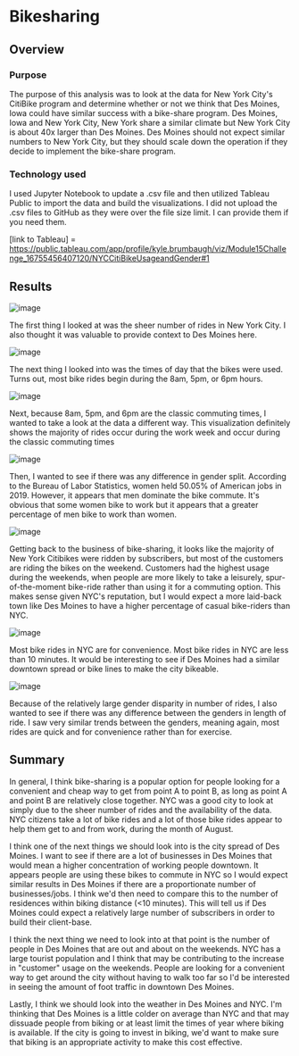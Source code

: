 # Bikesharing

## Overview

### Purpose
The purpose of this analysis was to look at the data for New York City's CitiBike program and determine whether or not we think that Des Moines, Iowa could have similar success with a bike-share program. Des Moines, Iowa and New York City, New York share a similar climate but New York City is about 40x larger than Des Moines. Des Moines should not expect similar numbers to New York City, but they should scale down the operation if they decide to implement the bike-share program.

### Technology used

I used Jupyter Notebook to update a .csv file and then utilized Tableau Public to import the data and build the visualizations. I did not upload the .csv files to GitHub as they were over the file size limit. I can provide them if you need them.

[link to Tableau] = https://public.tableau.com/app/profile/kyle.brumbaugh/viz/Module15Challenge_16755456407120/NYCCitiBikeUsageandGender#1

## Results

![image](https://user-images.githubusercontent.com/114685724/216790227-e29ccbb4-e1b7-4357-ba1f-725b33d083c2.png)

The first thing I looked at was the sheer number of rides in New York City. I also thought it was valuable to provide context to Des Moines here.

![image](https://user-images.githubusercontent.com/114685724/216790292-d418d6d5-32ec-4680-bd77-1853da943bd6.png)

The next thing I looked into was the times of day that the bikes were used. Turns out, most bike rides begin during the 8am, 5pm, or 6pm hours.

![image](https://user-images.githubusercontent.com/114685724/216790335-dd9f90cf-bc42-4edd-8a3a-11485f212254.png)

Next, because 8am, 5pm, and 6pm are the classic commuting times, I wanted to take a look at the data a different way. This visualization definitely shows the majority of rides occur during the work week and occur during the classic commuting times

![image](https://user-images.githubusercontent.com/114685724/216790384-03c3227b-a1d6-4401-926c-08d9be5f4746.png)

Then, I wanted to see if there was any difference in gender split. According to the Bureau of Labor Statistics, women held 50.05% of American jobs in 2019. However, it appears that men dominate the bike commute. It's obvious that some women bike to work but it appears that a greater percentage of men bike to work than women.

![image](https://user-images.githubusercontent.com/114685724/216790538-71e06f19-61ff-4118-b6af-54a11593f1a0.png)

Getting back to the business of bike-sharing, it looks like the majority of New York Citibikes were ridden by subscribers, but most of the customers are riding the bikes on the weekend. Customers had the highest usage during the weekends, when people are more likely to take a leisurely, spur-of-the-moment bike-ride rather than using it for a commuting option. This makes sense given NYC's reputation, but I would expect a more laid-back town like Des Moines to have a higher percentage of casual bike-riders than NYC.

![image](https://user-images.githubusercontent.com/114685724/216790653-a9679354-917d-41b9-8212-5774b4c3e91e.png)

Most bike rides in NYC are for convenience. Most bike rides in NYC are less than 10 minutes. It would be interesting to see if Des Moines had a similar downtown spread or bike lines to make the city bikeable. 

![image](https://user-images.githubusercontent.com/114685724/216790680-203bbe66-8947-4c81-9e62-bf514222185d.png)

Because of the relatively large gender disparity in number of rides, I also wanted to see if there was any difference between the genders in length of ride. I saw very similar trends between the genders, meaning again, most rides are quick and for convenience rather than for exercise. 

## Summary

In general, I think bike-sharing is a popular option for people looking for a convenient and cheap way to get from point A to point B, as long as point A and point B are relatively close together. NYC was a good city to look at simply due to the sheer number of rides and the availability of the data. NYC citizens take a lot of bike rides and a lot of those bike rides appear to help them get to and from work, during the month of August. 

I think one of the next things we should look into is the city spread of Des Moines. I want to see if there are a lot of businesses in Des Moines that would mean a higher concentration of working people downtown. It appears people are using these bikes to commute in NYC so I would expect similar results in Des Moines if there are a proportionate number of businesses/jobs. I think we'd then need to compare this to the number of residences within biking distance (<10 minutes). This will tell us if Des Moines could expect a relatively large number of subscribers in order to build their client-base.

I think the next thing we need to look into at that point is the number of people in Des Moines that are out and about on the weekends. NYC has a large tourist population and I think that may be contributing to the increase in "customer" usage on the weekends. People are looking for a convenient way to get around the city without having to walk too far so I'd be interested in seeing the amount of foot traffic in downtown Des Moines.

Lastly, I think we should look into the weather in Des Moines and NYC. I'm thinking that Des Moines is a little colder on average than NYC and that may dissuade people from biking or at least limit the times of year where biking is available. If the city is going to invest in biking, we'd want to make sure that biking is an appropriate activity to make this cost effective.



